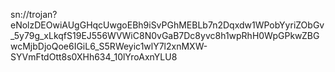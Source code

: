 sn://trojan?eNolzDEOwiAUgGHqcUwgoEBh9iSvPGhMEBLb7n2Dqxdw1WPobYyriZObGv_5y79g_xLkqfS19EJ556WVWiC8N0vGaB7Dc8yvc8h1wpRhH0WpGPkwZBGwcMjbDjoQoe6IGiL6_S5RWeyic1wlY7l2xnMXW-SYVmFtdOtt8s0XHh634_10lYroAxnYLU8
